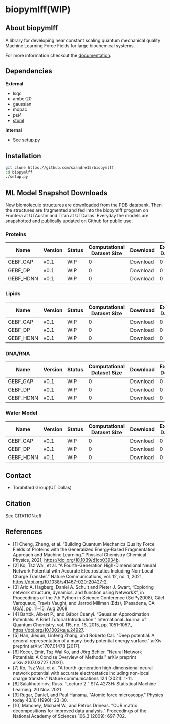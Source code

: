 # biopymlff(WIP)

## About biopymlff
A library for developing near constant scaling quantum mechanical quality Machine Learning Force Fields for large biochemical systems.

For more information checkout the [documentation](localhost).

## Dependencies
**External**
* lsqc
* amber20
* gaussian
* mopac
* psi4
* [stoml](https://github.com/freshautomations/stoml)

**Internal**
* See setup.py 

## Installation
```bash
git clone https://github.com/saandre15/biopymlff
cd biopymlff
./setup.py
```

## ML Model Snapshot Downloads

New biomolecule structures are downloaded from the PDB databank. Then the structures are fragmented and fed into the biopymlff program on Frontera at UTAustin and Titan at UTDallas. Everyday the models are snapshotted and publically updated on Github for public use.

### Proteins
| Name | Version | Status | Computational Dataset Size | Download | Experimental Dataset Size | Download |
|------| ------- | ---------------- | -------- | --------- | ------- | --------- |
| GEBF_GAP | v0.1 | WIP | 0 | Download | 0 | Download |
| GEBF_DP | v0.1 | WIP | 0 | Download | 0 | Download |
| GEBF_HDNN | v0.1 | WIP | 0 | Download | 0 | Download |


### Lipids
| Name | Version | Status | Computational Dataset Size | Download | Experimental Dataset Size | Download |
|------| ------- | ---------------- | -------- | --------- | ------- | --------- |
| GEBF_GAP | v0.1 | WIP | 0 | Download | 0 | Download |
| GEBF_DP | v0.1 | WIP | 0 | Download | 0 | Download |
| GEBF_HDNN | v0.1 | WIP | 0 | Download | 0 | Download |

### DNA/RNA
| Name | Version | Status | Computational Dataset Size | Download | Experimental Dataset Size | Download |
|------| ------- | ---------------- | -------- | --------- | ------- | --------- |
| GEBF_GAP | v0.1 | WIP | 0 | Download | 0 | Download |
| GEBF_DP | v0.1 | WIP | 0 | Download | 0 | Download |
| GEBF_HDNN | v0.1 | WIP | 0 | Download | 0 | Download |

### Water Model
| Name | Version | Status | Computational Dataset Size | Download | Experimental Dataset Size | Download |
|------| ------- | ---------------- | -------- | --------- | ------- | --------- |
| GEBF_GAP | v0.1 | WIP | 0 | Download | 0 | Download |
| GEBF_DP | v0.1 | WIP | 0 | Download | 0 | Download |
| GEBF_HDNN | v0.1 | WIP | 0 | Download | 0 | Download |


## Contact
* Torabifard Group(UT Dallas)

## Citation
See CITATION.cff

## References
* [1] Cheng, Zheng, et al. “Building Quantum Mechanics Quality Force Fields of Proteins with the Generalized Energy-Based Fragmentation Approach and Machine Learning.” Physical Chemistry Chemical Physics, 2021, https://doi.org/10.1039/d1cp03934b. 
* [2] Ko, Tsz Wai, et al. “A Fourth-Generation High-Dimensional Neural Network Potential with Accurate Electrostatics Including Non-Local Charge Transfer.” Nature Communications, vol. 12, no. 1, 2021, https://doi.org/10.1038/s41467-020-20427-2. 
* [3] Aric A. Hagberg, Daniel A. Schult and Pieter J. Swart, “Exploring network structure, dynamics, and function using NetworkX”, in Proceedings of the 7th Python in Science Conference (SciPy2008), Gäel Varoquaux, Travis Vaught, and Jarrod Millman (Eds), (Pasadena, CA USA), pp. 11–15, Aug 2008
* [4] Bartók, Albert P., and Gábor Csányi. “Gaussian Approximation Potentials: A Brief Tutorial Introduction.” International Journal of Quantum Chemistry, vol. 115, no. 16, 2015, pp. 1051–1057., https://doi.org/10.1002/qua.24927. 
* [5] Han, Jiequn, Linfeng Zhang, and Roberto Car. "Deep potential: A general representation of a many-body potential energy surface." arXiv preprint arXiv:1707.01478 (2017).
* [6] Kocer, Emir, Tsz Wai Ko, and Jörg Behler. "Neural Network Potentials: A Concise Overview of Methods." arXiv preprint arXiv:2107.03727 (2021).
* [7] Ko, Tsz Wai, et al. "A fourth-generation high-dimensional neural network potential with accurate electrostatics including non-local charge transfer." Nature communications 12.1 (2021): 1-11.
* [8] Salakhutdinov, Russ. “Lecture 2.” STA 4273H: Statistical Machine Learning. 20 Nov. 2021. 
* [9] Rugar, Daniel, and Paul Hansma. "Atomic force microscopy." Physics today 43.10 (1990): 23-30.
* [10] Mahoney, Michael W., and Petros Drineas. "CUR matrix decompositions for improved data analysis." Proceedings of the National Academy of Sciences 106.3 (2009): 697-702.